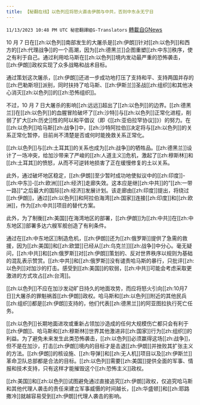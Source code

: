 ```yaml
---
title: 【秘翻在线】以色列应将怒火直击伊朗与中共，否则中东永无宁日
---
```

`11/13/2023 10:48 PM UTC 秘密翻譯組G-Translators` [轉載自GNews](https://gnews.org/articles/1972564)

10 月 7 日在[[zh:以色列]]南部发生的大屠杀是[[zh:伊朗]]针对[[zh:以色列]]和西方的[[zh:代理战争]]的一个高潮，因为[[zh:德黑兰]]企图重塑[[zh:中东]]秩序，使之有利于自己。通过利用哈马斯在[[zh:以色列]]境内发动最严重的恐怖袭击，[[zh:伊朗]]政权实现了众多战略和战术目标。

通过策划这次屠杀，[[zh:伊朗]]还进一步成功地打压了支持和平、支持两国并存的[[zh:巴勒斯坦]]派别，同时扶持了哈马斯、[[zh:伊斯兰]]圣战[[zh:组织]]和其他决心消灭[[zh:以色列]]的[[zh:恐怖组织]]。

不过，10 月 7 日大屠杀的影响[[zh:远远]]超出了[[zh:以色列]]的边界。[[zh:德黑兰]]在[[zh:以色列]]的血腥冒险破坏了[[zh:沙特]]与[[zh:以色列]]正常化进程，削弱了扩大[[zh:历史]]性的阿以和平倡议（即《[[zh:亚伯拉罕协议]]》）的努力。在[[zh:以色列]]哈马斯[[zh:战争]]中，[[zh:沙特阿拉伯]]决定将与[[zh:以色列]]的关系正常化暂停，目前尚不清楚是否或何时能挽救关系正常化。

[[zh:以色列]]与[[zh:土耳其]]的关系也成为[[zh:战争]]的牺牲品。[[zh:德黑兰]]设计了一场冲突，给加沙带来了严峻的[[zh:人道主义]]危机，激起了[[zh:穆斯林]]和[[zh:土耳其]]的愤怒，从而不可逆转地损害了正在缓慢修复的土以关系。

此外，通过破坏地区稳定，[[zh:伊朗]]至少暂时成功地使拟议中的[[zh:印度]]\-[[zh:中东]]\-[[zh:欧洲]][[zh:经济]]走廊失效。这本应是继[[zh:中共]]的”[[zh:一带一路]]"之后最大的国际[[zh:经济]]发展计划。该走廊由[[zh:印度]]提出，将绕过[[zh:伊朗]]，通过[[zh:以色列]]和阿拉伯海湾[[zh:国家]]连接[[zh:印度]]和[[zh:欧洲]]，作为[[zh:中共]]项目的替代方案。

此外，为了制衡[[zh:美国]]在海湾地区的部署，[[zh:伊朗]]为[[zh:中共]]在[[zh:中东地区]]部署多达六艘军舰创造了有利条件。

通过在[[zh:中东地区]]制造危机，[[zh:伊朗]]还为[[zh:俄罗斯]]提供了急需的救援，因为[[zh:美国]]和[[zh:欧盟]]已经从[[zh:乌克兰]][[zh:战争]]中分心。毫无疑问，[[zh:中共]]和[[zh:俄罗斯]]对[[zh:伊朗]]策划的、反对世界秩序以规则为基础的混乱表示赞赏。[[zh:中共]]和[[zh:俄罗斯]]没有谴责哈马斯的暴行，只批评[[zh:以色列]]对加沙的打击。感受到[[zh:美国]]的软弱，[[zh:中共]]可能会考虑采取更激进的方式攻占[[zh:台湾]]。

[[zh:以色列]]不应在加沙发动旷日持久的地面攻势，而应将怒火引向[[zh:10月7日]]大屠杀的罪魁祸首[[zh:伊朗]]政权。哈马斯和[[zh:以色列]]附近的其他民兵[[zh:组织]]都是[[zh:伊朗]]支持的，他们代表[[zh:德黑兰]]的阿亚图拉执行死亡任务。

[[zh:以色列]]长期地面进攻或重新占领加沙造成的任何大规模伤亡都只会有利于[[zh:伊朗]]、哈马斯和[[zh:穆斯林]]世界其他激进非[[zh:国家]]行为[[zh:组织]]的利益。为了避免未来发生此类恐怖袭击，[[zh:以色列]]必须赢得这场[[zh:战争]]，但不是在加沙，打击[[zh:伊朗]]境内的目标才是击退[[zh:伊朗]]并挫败其扩张主义的方法。[[zh:伊朗]]的核设施、[[zh:导弹]]和[[zh:无人机]]项目以及[[zh:伊斯兰]]革命卫队总部都是合法的目标。[[zh:以色列]]需要[[zh:美国]]提供全面的军事、情报和技术支持，只有这样才能摧毁这个[[zh:恐怖主义]]政权。

[[zh:美国]]和[[zh:以色列]]试图避免通过直接追究[[zh:伊朗]]政权，仅追究哈马斯和其他代理人袭击的责任来建立军事威慑的时间越长，[[zh:华盛顿]]和[[zh:耶路撒冷]]就越容易受到[[zh:伊朗]]代理人袭击的影响。
